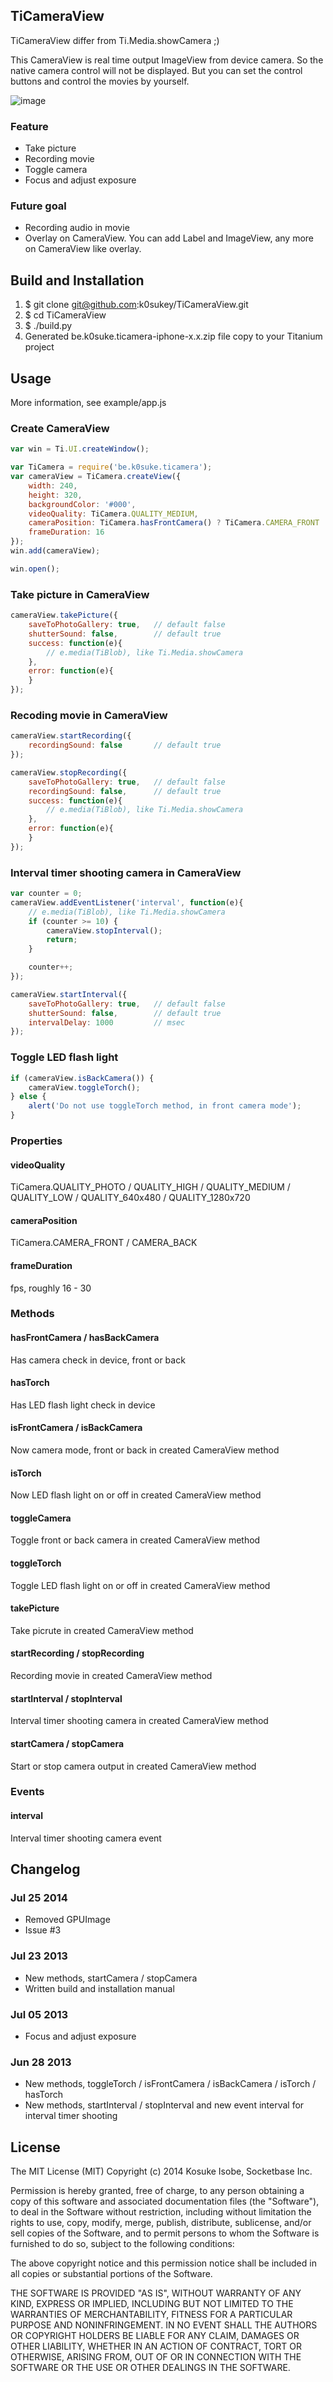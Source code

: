 ## TiCameraView

TiCameraView differ from Ti.Media.showCamera ;)

This CameraView is real time output ImageView from device camera. So the native camera control will not be displayed. But you can set the control buttons and control the movies by yourself.

![image](TiCameraView.png)

### Feature

* Take picture
* Recording movie
* Toggle camera
* Focus and adjust exposure

### Future goal

* Recording audio in movie
* Overlay on CameraView. You can add Label and ImageView, any more on CameraView like overlay.

## Build and Installation

1. $ git clone git@github.com:k0sukey/TiCameraView.git
2. $ cd TiCameraView
3. $ ./build.py
4. Generated be.k0suke.ticamera-iphone-x.x.zip file copy to your Titanium project

## Usage

More information, see example/app.js

### Create CameraView

```javascript
var win = Ti.UI.createWindow();

var TiCamera = require('be.k0suke.ticamera');
var cameraView = TiCamera.createView({
	width: 240,
	height: 320,
	backgroundColor: '#000',
	videoQuality: TiCamera.QUALITY_MEDIUM,
	cameraPosition: TiCamera.hasFrontCamera() ? TiCamera.CAMERA_FRONT : TiCamera.CAMERA_BACK,
	frameDuration: 16
});
win.add(cameraView);

win.open();
```

### Take picture in CameraView

```javascript
cameraView.takePicture({
	saveToPhotoGallery: true,	// default false
	shutterSound: false,		// default true
	success: function(e){
		// e.media(TiBlob), like Ti.Media.showCamera
	},
	error: function(e){
	}
});
```

### Recoding movie in CameraView

```javascript
cameraView.startRecording({
	recordingSound: false		// default true
});

cameraView.stopRecording({
	saveToPhotoGallery: true,	// default false
	recordingSound: false,		// default true
	success: function(e){
		// e.media(TiBlob), like Ti.Media.showCamera
	},
	error: function(e){
	}
});
```

### Interval timer shooting camera in CameraView

```javascript
var counter = 0;
cameraView.addEventListener('interval', function(e){
	// e.media(TiBlob), like Ti.Media.showCamera
	if (counter >= 10) {
		cameraView.stopInterval();
		return;
	}

	counter++;
});

cameraView.startInterval({
	saveToPhotoGallery: true,	// default false
	shutterSound: false,		// default true
	intervalDelay: 1000			// msec
});
```

### Toggle LED flash light

```javascript
if (cameraView.isBackCamera()) {
	cameraView.toggleTorch();
} else {
	alert('Do not use toggleTorch method, in front camera mode');
}
```

### Properties

#### videoQuality

TiCamera.QUALITY_PHOTO / QUALITY_HIGH / QUALITY_MEDIUM / QUALITY_LOW / QUALITY_640x480 / QUALITY_1280x720

#### cameraPosition

TiCamera.CAMERA_FRONT / CAMERA_BACK

#### frameDuration

fps, roughly 16 - 30

### Methods

#### hasFrontCamera / hasBackCamera

Has camera check in device, front or back

#### hasTorch

Has LED flash light check in device

#### isFrontCamera / isBackCamera

Now camera mode, front or back in created CameraView method

#### isTorch

Now LED flash light on or off in created CameraView method

#### toggleCamera

Toggle front or back camera in created CameraView method

#### toggleTorch

Toggle LED flash light on or off in created CameraView method

#### takePicture

Take picrute in created CameraView method

#### startRecording / stopRecording

Recording movie in created CameraView method

#### startInterval / stopInterval

Interval timer shooting camera in created CameraView method

#### startCamera / stopCamera

Start or stop camera output in created CameraView method

### Events

#### interval

Interval timer shooting camera event


## Changelog

### Jul 25 2014

* Removed GPUImage
* Issue #3

### Jul 23 2013

* New methods, startCamera / stopCamera
* Written build and installation manual

### Jul 05 2013

* Focus and adjust exposure

### Jun 28 2013

* New methods, toggleTorch / isFrontCamera / isBackCamera / isTorch / hasTorch
* New methods, startInterval / stopInterval and new event interval for interval timer shooting

## License

The MIT License (MIT) Copyright (c) 2014 Kosuke Isobe, Socketbase Inc.

Permission is hereby granted, free of charge, to any person obtaining a copy of this software and associated documentation files (the "Software"), to deal in the Software without restriction, including without limitation the rights to use, copy, modify, merge, publish, distribute, sublicense, and/or sell copies of the Software, and to permit persons to whom the Software is furnished to do so, subject to the following conditions:

The above copyright notice and this permission notice shall be included in all copies or substantial portions of the Software.

THE SOFTWARE IS PROVIDED "AS IS", WITHOUT WARRANTY OF ANY KIND, EXPRESS OR IMPLIED, INCLUDING BUT NOT LIMITED TO THE WARRANTIES OF MERCHANTABILITY, FITNESS FOR A PARTICULAR PURPOSE AND NONINFRINGEMENT. IN NO EVENT SHALL THE AUTHORS OR COPYRIGHT HOLDERS BE LIABLE FOR ANY CLAIM, DAMAGES OR OTHER LIABILITY, WHETHER IN AN ACTION OF CONTRACT, TORT OR OTHERWISE, ARISING FROM, OUT OF OR IN CONNECTION WITH THE SOFTWARE OR THE USE OR OTHER DEALINGS IN THE SOFTWARE.
